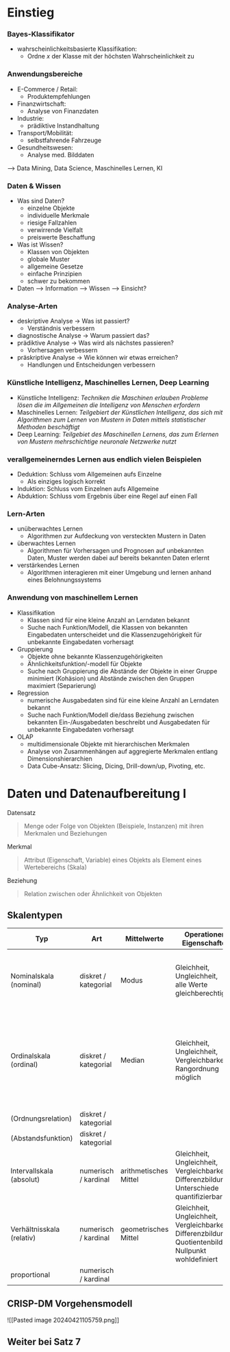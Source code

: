 # Einstieg
### Bayes-Klassifikator
- wahrscheinlichkeitsbasierte Klassifikation:
	- Ordne *x* der Klasse mit der höchsten Wahrscheinlichkeit zu

### Anwendungsbereiche
- E-Commerce / Retail:
	- Produktempfehlungen
- Finanzwirtschaft:
	- Analyse von Finanzdaten
- Industrie:
	- prädiktive Instandhaltung
- Transport/Mobilität:
	- selbstfahrende Fahrzeuge
- Gesundheitswesen:
	- Analyse med. Bilddaten

--> Data Mining, Data Science, Maschinelles Lernen, KI

### Daten & Wissen
- Was sind Daten?
	- einzelne Objekte
	- individuelle Merkmale
	- riesige Fallzahlen
	- verwirrende Vielfalt
	- preiswerte Beschaffung
- Was ist Wissen?
	- Klassen von Objekten
	- globale Muster
	- allgemeine Gesetze
	- einfache Prinzipien
	- schwer zu bekommen
- Daten --> Information --> Wissen --> Einsicht?

### Analyse-Arten
- deskriptive Analyse -> Was ist passiert?
	- Verständnis verbessern
- diagnostische Analyse -> Warum passiert das?
- prädiktive Analyse -> Was wird als nächstes passieren?
	- Vorhersagen verbessern
- präskriptive Analyse -> Wie können wir etwas erreichen?
	- Handlungen und Entscheidungen verbessern

### Künstliche Intelligenz, Maschinelles Lernen, Deep Learning
- Künstliche Intelligenz: *Techniken die Maschinen erlauben Probleme lösen die im Allgemeinen die Intelligenz von Menschen erfordern*
- Maschinelles Lernen: *Teilgebiert der Künstlichen Intelligenz, das sich mit Algorithmen zum Lernen von Mustern in Daten mittels statistischer Methoden beschäftigt*
- Deep Learning: *Teilgebiet des Maschinellen Lernens, das zum Erlernen von Mustern mehrschichtige neuronale Netzwerke nutzt*

### verallgemeinerndes Lernen aus endlich vielen Beispielen
- Deduktion: Schluss vom Allgemeinen aufs Einzelne
	- Als einziges logisch korrekt
- Induktion: Schluss vom Einzelnen aufs Allgemeine
- Abduktion: Schluss vom Ergebnis über eine Regel auf einen Fall

### Lern-Arten
- unüberwachtes Lernen
	- Algorithmen zur Aufdeckung von versteckten Mustern in Daten
- überwachtes Lernen
	- Algorithmen für Vorhersagen und Prognosen auf unbekannten Daten, Muster werden dabei auf bereits bekannten Daten erlernt
- verstärkendes Lernen
	- Algorithmen interagieren mit einer Umgebung und lernen anhand eines Belohnungssystems

### Anwendung von maschinellem Lernen
- Klassifikation
	- Klassen sind für eine kleine Anzahl an Lerndaten bekannt
	- Suche nach Funktion/Modell, die Klassen von bekannten Eingabedaten unterscheidet und die Klassenzugehörigkeit für unbekannte Eingabedaten vorhersagt
- Gruppierung
	- Objekte ohne bekannte Klassenzugehörigkeiten
	- Ähnlichkeitsfunktion/-modell für Objekte
	- Suche nach Gruppierung die Abstände der Objekte in einer Gruppe minimiert (Kohäsion) und Abstände zwischen den Gruppen maximiert (Separierung)
- Regression
	- numerische Ausgabedaten sind für eine kleine Anzahl an Lerndaten bekannt
	- Suche nach Funktion/Modell die/dass Beziehung zwischen bekannten Ein-/Ausgabedaten beschreibt und Ausgabedaten für unbekannte Eingabedaten vorhersagt
- OLAP
	- multidimensionale Objekte mit hierarchischen Merkmalen
	- Analyse von Zusammenhängen auf aggregierte Merkmalen entlang Dimensionshierarchien
	- Data Cube-Ansatz: Slicing, Dicing, Drill-down/up, Pivoting, etc.

# Daten und Datenaufbereitung I 
Datensatz
> Menge oder Folge von Objekten (Beispiele, Instanzen) mit ihren Merkmalen und Beziehungen

Merkmal
> Attribut (Eigenschaft, Variable) eines Objekts als Element eines Wertebereichs (Skala)

Beziehung
> Relation zwischen oder Ähnlichkeit von Objekten

## Skalentypen
| Typ                          | Art                  | Mittelwerte           | Operationen, Eigenschaften                                                                                  | Beispiele                                                                                                                                               |
| ---------------------------- | -------------------- | --------------------- | ----------------------------------------------------------------------------------------------------------- | ------------------------------------------------------------------------------------------------------------------------------------------------------- |
| Nominalskala<br>(nominal)    | diskret / kategorial | Modus                 | Gleichheit, Ungleichheit,<br>alle Werte gleichberechtigt                                                    | Booleans, Zeichensätze (A,G,T,C),<br>Farben (rot, grün)<br>Gruppen, Prädikate                                                                           |
| Ordinalskala<br>(ordinal)    | diskret / kategorial | Median                | Gleichheit, Ungleichheit, Vergleichbarkeit,<br>Rangordnung möglich                                          | Notenskala (sehr gut, gut, befriedigend),<br>unscharfe Prädikate (kalt, kühl, lau, warm, heiß),<br>eingefrorene Quantitäten (2-türig, 4-türig, 5-türig) |
| (Ordnungsrelation)           | diskret / kategorial |                       |                                                                                                             | -                                                                                                                                                       |
| (Abstandsfunktion)           | diskret / kategorial |                       |                                                                                                             | -                                                                                                                                                       |
| Intervallskala<br>(absolut)  | numerisch / kardinal | arithmetisches Mittel | Gleichheit, Ungleichheit, Vergleichbarkeit, Differenzbildung,<br>Unterschiede quantifizierbar               | Temperaturen (20°C, 451°F),<br>Zeitangaben<br>(1966, 469 v. Chr.)                                                                                       |
| Verhältnisskala<br>(relativ) | numerisch / kardinal | geometrisches Mittel  | Gleichheit, Ungleichheit, Vergleichbarkeit, Differenzbildung, Quotientenbildung,<br>Nullpunkt wohldefiniert | absolute Temperaturen (bspw. 273K),<br>Zeitdauer (10 Jahre, 45min)<br>Prozentangaben<br>Mengenangaben                                                   |
| proportional                 | numerisch / kardinal |                       |                                                                                                             |                                                                                                                                                         |
## CRISP-DM Vorgehensmodell
![[Pasted image 20240421105759.png]]

## Weiter bei Satz 7